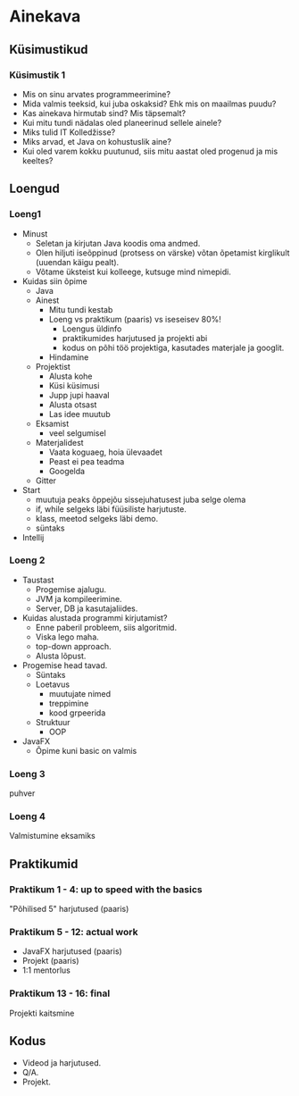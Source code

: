 # Ainekava

## Küsimustikud

### Küsimustik 1

- Mis on sinu arvates programmeerimine?
- Mida valmis teeksid, kui juba oskaksid? Ehk mis on maailmas puudu?
- Kas ainekava hirmutab sind? Mis täpsemalt?
- Kui mitu tundi nädalas oled planeerinud sellele ainele?
- Miks tulid IT Kolledžisse?
- Miks arvad, et Java on kohustuslik aine?
- Kui oled varem kokku puutunud, siis mitu aastat oled progenud ja mis keeltes?

## Loengud

### Loeng1

- Minust
  - Seletan ja kirjutan Java koodis oma andmed.
  - Olen hiljuti iseõppinud (protsess on värske) võtan õpetamist kirglikult (uuendan käigu pealt).
  - Võtame üksteist kui kolleege, kutsuge mind nimepidi.
- Kuidas siin õpime
  - Java
  - Ainest
    - Mitu tundi kestab
    - Loeng vs praktikum (paaris) vs iseseisev 80%!
      - Loengus üldinfo
      - praktikumides harjutused ja projekti abi
      - kodus on põhi töö projektiga, kasutades materjale ja googlit.
    - Hindamine
  - Projektist
    - Alusta kohe
    - Küsi küsimusi
    - Jupp jupi haaval
    - Alusta otsast
    - Las idee muutub
  - Eksamist
    - veel selgumisel
  - Materjalidest
    - Vaata koguaeg, hoia ülevaadet
    - Peast ei pea teadma
    - Googelda
  - Gitter
- Start
  - muutuja peaks õppejõu sissejuhatusest juba selge olema
  - if, while selgeks läbi füüsiliste harjutuste.
  - klass, meetod selgeks läbi demo.
  - süntaks
- Intellij

### Loeng 2

- Taustast
  - Progemise ajalugu.
  - JVM ja kompileerimine.
  - Server, DB ja kasutajaliides.
- Kuidas alustada programmi kirjutamist?
  - Enne paberil probleem, siis algoritmid.
  - Viska lego maha.
  - top-down approach.
  - Alusta lõpust.
- Progemise head tavad.
  - Süntaks
  - Loetavus
    - muutujate nimed
    - treppimine
    - kood grpeerida
  - Struktuur
    - OOP
- JavaFX
  - Õpime kuni basic on valmis

### Loeng 3

puhver

### Loeng 4

Valmistumine eksamiks

## Praktikumid

### Praktikum 1 - 4: up to speed with the basics

"Põhilised 5" harjutused (paaris)

### Praktikum 5 - 12: actual work

- JavaFX harjutused (paaris)
- Projekt (paaris)
- 1:1 mentorlus

### Praktikum 13 - 16: final

Projekti kaitsmine

## Kodus

- Videod ja harjutused.
- Q/A.
- Projekt.
